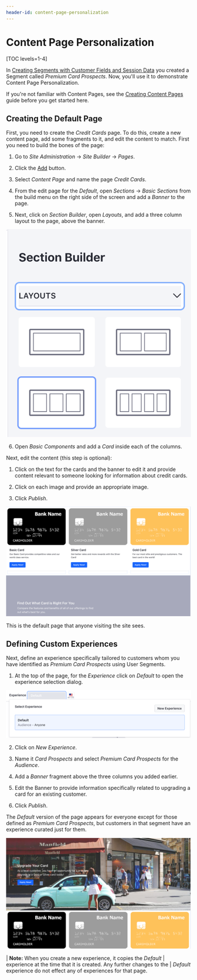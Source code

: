 ```yaml
---
header-id: content-page-personalization
---
```


# Content Page Personalization

[TOC levels=1-4]

In [Creating Segments with Customer Fields and Session Data](/docs/7-2/user/-/knowledge_base/u/creating-segments-with-custom-fields-and-session-data)
you created a Segment called *Premium Card Prospects*. Now, you'll use it to
demonstrate Content Page Personalization.

If you're not familiar with Content Pages, see the [Creating Content
Pages](user-docs-link) guide before you get started here. 

## Creating the Default Page

First, you need to create the *Credit Cards* page. To do this, create a new 
content page, add some fragments to it, and edit the content to match. First 
you need to build the bones of the page:

1.  Go to *Site Administration* &rarr; *Site Builder* &rarr; *Pages*.

2.  Click the [Add](../../images/icon-add.png) button.

3.  Select *Content Page* and name the page *Credit Cards*.

4.  From the edit page for the *Default*, open *Sections* &rarr; *Basic 
    Sections* from the build menu on the right side of the screen and add a 
    *Banner* to the page.

5.  Next, click on *Section Builder*, open *Layouts*, and add a three column 
    layout to the page, above the banner.

![Figure 1: Open Layouts from the Section Builder.](../../images/section-builder-layouts.png)

6.  Open *Basic Components* and add a *Card* inside each of the columns.

Next, edit the content (this step is optional):

1.  Click on the text for the cards and the banner to edit it and provide 
    content relevant to someone looking for information about credit cards.

2.  Click on each image and provide an appropriate image.

3.  Click *Publish*.

![Figure 2: Your final result might look something like this.](../../images/personalization-default-content.png)

This is the default page that anyone visiting the site sees.

## Defining Custom Experiences

Next, define an experience specifically tailored to customers whom you have
identified as *Premium Card Prospects* using User Segments.

1.  At the top of the page, for the *Experience* click on *Default* to open
    the experience selection dialog.

![Figure 3: Click on the current experience to create a new one or select a different existing experience.](../../images/select-experience.png)

2.  Click on *New Experience*.

3.  Name it *Card Prospects* and select *Premium Card Prospects* for the 
    *Audience*.

4.  Add a *Banner* fragment above the three columns you added earlier.

5.  Edit the Banner to provide information specifically related to upgrading
    a card for an existing customer.

6.  Click *Publish*.

The *Default* version of the page appears for everyone except for those
defined as *Premium Card Prospects*, but customers in that segment have
an experience curated just for them.

![Figure 4: Your final result for the card prospects might look something like this.](../../images/personalization-prospects.png)

| **Note:** When you create a new experience, it copies the *Default*
| experience at the time that it is created. Any further changes to the
| *Default* experience do not effect any of experiences for that page.

